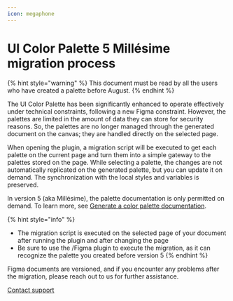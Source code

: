 ```yaml
---
icon: megaphone
---
```


# UI Color Palette 5 Millésime migration process

{% hint style="warning" %}
This document must be read by all the users who have created a palette before August.
{% endhint %}

The UI Color Palette has been significantly enhanced to operate effectively under technical constraints, following a new Figma constraint. However, the palettes are limited in the amount of data they can store for security reasons. So, the palettes are no longer managed through the generated document on the canvas; they are handled directly on the selected page.

When opening the plugin, a migration script will be executed to get each palette on the current page and turn them into a simple gateway to the palettes stored on the page. While selecting a palette, the changes are not automatically replicated on the generated palette, but you can update it on demand. The synchronization with the local styles and variables is preserved.

In version 5 (aka Millésime), the palette documentation is only permitted on demand. To learn more, see [Generate a color palette documentation](../guides/generate-a-color-palette-documentation.md).

{% hint style="info" %}
* The migration script is executed on the selected page of your document after running the plugin and after changing the page
* Be sure to use the /Figma plugin to execute the migration, as it can recognize the palette you created before version 5
{% endhint %}

Figma documents are versioned, and if you encounter any problems after the migration, please reach out to us for further assistance.

<a href="https://uicp.ylb.lt/contact" class="button primary" data-icon="bell-concierge">Contact support</a>

